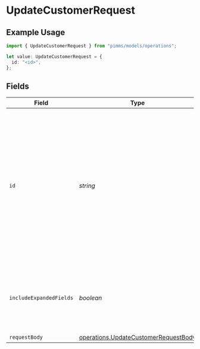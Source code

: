 # UpdateCustomerRequest

## Example Usage

```typescript
import { UpdateCustomerRequest } from "pimms/models/operations";

let value: UpdateCustomerRequest = {
  id: "<id>",
};
```

## Fields

| Field                                                                                                                                                                                                         | Type                                                                                                                                                                                                          | Required                                                                                                                                                                                                      | Description                                                                                                                                                                                                   |
| ------------------------------------------------------------------------------------------------------------------------------------------------------------------------------------------------------------- | ------------------------------------------------------------------------------------------------------------------------------------------------------------------------------------------------------------- | ------------------------------------------------------------------------------------------------------------------------------------------------------------------------------------------------------------- | ------------------------------------------------------------------------------------------------------------------------------------------------------------------------------------------------------------- |
| `id`                                                                                                                                                                                                          | *string*                                                                                                                                                                                                      | :heavy_check_mark:                                                                                                                                                                                            | The unique ID of the customer. You may use either the customer's `id` on Dub (obtained via `/customers` endpoint) or their `externalId` (unique ID within your system, prefixed with `ext_`, e.g. `ext_123`). |
| `includeExpandedFields`                                                                                                                                                                                       | *boolean*                                                                                                                                                                                                     | :heavy_minus_sign:                                                                                                                                                                                            | Whether to include expanded fields on the customer (`link`, `partner`, `discount`).                                                                                                                           |
| `requestBody`                                                                                                                                                                                                 | [operations.UpdateCustomerRequestBody](../../models/operations/updatecustomerrequestbody.md)                                                                                                                  | :heavy_minus_sign:                                                                                                                                                                                            | N/A                                                                                                                                                                                                           |